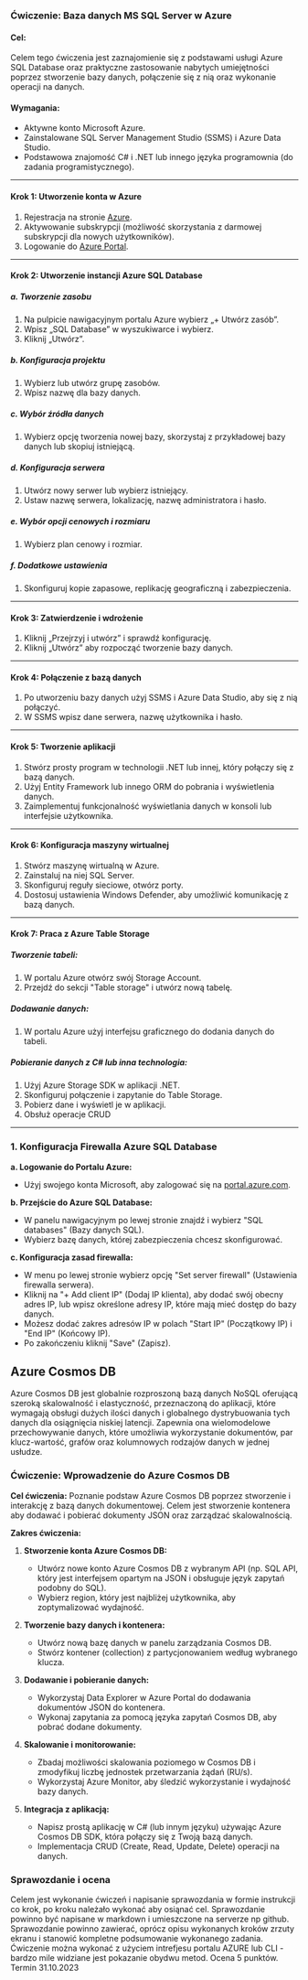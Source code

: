 
### Ćwiczenie: Baza danych MS SQL Server w Azure

#### Cel:
Celem tego ćwiczenia jest zaznajomienie się z podstawami usługi Azure SQL Database oraz praktyczne zastosowanie nabytych umiejętności poprzez stworzenie bazy danych, połączenie się z nią oraz wykonanie operacji na danych.

#### Wymagania:
- Aktywne konto Microsoft Azure.
- Zainstalowane SQL Server Management Studio (SSMS) i Azure Data Studio.
- Podstawowa znajomość C# i .NET lub innego języka programownia (do zadania programistycznego).

---

#### Krok 1: Utworzenie konta w Azure

1. Rejestracja na stronie [Azure](https://azure.com/).
2. Aktywowanie subskrypcji (możliwość skorzystania z darmowej subskrypcji dla nowych użytkowników).
3. Logowanie do [Azure Portal](https://portal.azure.com/).

---

#### Krok 2: Utworzenie instancji Azure SQL Database

##### a. Tworzenie zasobu
1. Na pulpicie nawigacyjnym portalu Azure wybierz „+ Utwórz zasób”.
2. Wpisz „SQL Database” w wyszukiwarce i wybierz.
3. Kliknij „Utwórz”.

##### b. Konfiguracja projektu
1. Wybierz lub utwórz grupę zasobów.
2. Wpisz nazwę dla bazy danych.

##### c. Wybór źródła danych
1. Wybierz opcję tworzenia nowej bazy, skorzystaj z przykładowej bazy danych lub skopiuj istniejącą.

##### d. Konfiguracja serwera
1. Utwórz nowy serwer lub wybierz istniejący.
2. Ustaw nazwę serwera, lokalizację, nazwę administratora i hasło.

##### e. Wybór opcji cenowych i rozmiaru
1. Wybierz plan cenowy i rozmiar.

##### f. Dodatkowe ustawienia
1. Skonfiguruj kopie zapasowe, replikację geograficzną i zabezpieczenia.

---

#### Krok 3: Zatwierdzenie i wdrożenie

1. Kliknij „Przejrzyj i utwórz” i sprawdź konfigurację.
2. Kliknij „Utwórz” aby rozpocząć tworzenie bazy danych.

---

#### Krok 4: Połączenie z bazą danych

1. Po utworzeniu bazy danych użyj SSMS i Azure Data Studio, aby się z nią połączyć.
2. W SSMS wpisz dane serwera, nazwę użytkownika i hasło.

---

#### Krok 5: Tworzenie aplikacji

1. Stwórz prosty program w technologii .NET lub innej, który połączy się z bazą danych.
2. Użyj Entity Framework lub innego ORM do pobrania i wyświetlenia danych.
3. Zaimplementuj funkcjonalność wyświetlania danych w konsoli lub interfejsie użytkownika.

---

#### Krok 6: Konfiguracja maszyny wirtualnej

1. Stwórz maszynę wirtualną w Azure.
2. Zainstaluj na niej SQL Server.
3. Skonfiguruj reguły sieciowe, otwórz porty.
4. Dostosuj ustawienia Windows Defender, aby umożliwić komunikację z bazą danych.

---

#### Krok 7: Praca z Azure Table Storage

##### Tworzenie tabeli:
1. W portalu Azure otwórz swój Storage Account.
2. Przejdź do sekcji "Table storage" i utwórz nową tabelę.

##### Dodawanie danych:
1. W portalu Azure użyj interfejsu graficznego do dodania danych do tabeli.

##### Pobieranie danych z C# lub inna technologia:
1. Użyj Azure Storage SDK w aplikacji .NET.
2. Skonfiguruj połączenie i zapytanie do Table Storage.
3. Pobierz dane i wyświetl je w aplikacji.
4. Obsłuż operacje CRUD 
---

### 1. Konfiguracja Firewalla Azure SQL Database

**a. Logowanie do Portalu Azure:**
   - Użyj swojego konta Microsoft, aby zalogować się na [portal.azure.com](https://portal.azure.com/).

**b. Przejście do Azure SQL Database:**
   - W panelu nawigacyjnym po lewej stronie znajdź i wybierz "SQL databases" (Bazy danych SQL).
   - Wybierz bazę danych, której zabezpieczenia chcesz skonfigurować.

**c. Konfiguracja zasad firewalla:**
   - W menu po lewej stronie wybierz opcję "Set server firewall" (Ustawienia firewalla serwera).
   - Kliknij na "+ Add client IP" (Dodaj IP klienta), aby dodać swój obecny adres IP, lub wpisz określone adresy IP, które mają mieć dostęp do bazy danych.
   - Możesz dodać zakres adresów IP w polach "Start IP" (Początkowy IP) i "End IP" (Końcowy IP).
   - Po zakończeniu kliknij "Save" (Zapisz).


## Azure Cosmos DB
Azure Cosmos DB jest globalnie rozproszoną bazą danych NoSQL oferującą szeroką skalowalność i elastyczność, przeznaczoną do aplikacji, które wymagają obsługi dużych ilości danych i globalnego dystrybuowania tych danych dla osiągnięcia niskiej latencji. Zapewnia ona wielomodelowe przechowywanie danych, które umożliwia wykorzystanie dokumentów, par klucz-wartość, grafów oraz kolumnowych rodzajów danych w jednej usłudze.
 
### Ćwiczenie: Wprowadzenie do Azure Cosmos DB

**Cel ćwiczenia:**
Poznanie podstaw Azure Cosmos DB poprzez stworzenie i interakcję z bazą danych dokumentowej. Celem jest stworzenie kontenera aby dodawać i pobierać dokumenty JSON oraz zarządzać skalowalnością.

**Zakres ćwiczenia:**

1. **Stworzenie konta Azure Cosmos DB:**
   - Utwórz nowe konto Azure Cosmos DB z wybranym API (np. SQL API, który jest interfejsem opartym na JSON i obsługuje język zapytań podobny do SQL).
   - Wybierz region, który jest najbliżej użytkownika, aby zoptymalizować wydajność.

2. **Tworzenie bazy danych i kontenera:**
   - Utwórz nową bazę danych w panelu zarządzania Cosmos DB.
   - Stwórz kontener (collection) z partycjonowaniem według wybranego klucza.

3. **Dodawanie i pobieranie danych:**
   - Wykorzystaj Data Explorer w Azure Portal do dodawania dokumentów JSON do kontenera.
   - Wykonaj zapytania za pomocą języka zapytań Cosmos DB, aby pobrać dodane dokumenty.

4. **Skalowanie i monitorowanie:**
   - Zbadaj możliwości skalowania poziomego w Cosmos DB i zmodyfikuj liczbę jednostek przetwarzania żądań (RU/s).
   - Wykorzystaj Azure Monitor, aby śledzić wykorzystanie i wydajność bazy danych.

5. **Integracja z aplikacją:**
   - Napisz prostą aplikację w C# (lub innym języku) używając Azure Cosmos DB SDK, która połączy się z Twoją bazą danych.
   - Implementacja CRUD (Create, Read, Update, Delete) operacji na danych.


### Sprawozdanie i ocena
 Celem jest wykonanie ćwiczeń i napisanie sprawozdania w formie instrukcji co krok, po kroku należało wykonać aby osiąnać cel. Sprawozdanie powinno być napisane w markdown i umieszczone na serverze np github. Sprawozdanie powinno zawierać, oprócz opisu wykonanych kroków zrzuty ekranu i stanowić kompletne podsumowanie wykonanego zadania. Ćwiczenie można wykonać z użyciem intrefjesu portalu AZURE lub CLI - bardzo mile widziane jest pokazanie obydwu metod.  Ocena 5 punktów. Termin 31.10.2023

